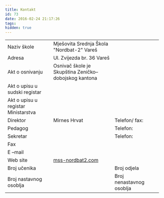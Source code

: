 ```yaml
---
title: Kontakt
id: 73
date: 2016-02-24 21:17:26
tags:
hidden: true
---
```


<div class="tableresponsive"><table><tr><td>Naziv škole</td><td>Mješovita Srednja Škola "Nordbat-2" Vareš</td><td></td><td></td></tr><tr><td>Adresa</td><td>Ul. Zvijezda br. 36 Vareš</td><td></td><td></td></tr><tr><td>Akt o osnivanju</td><td>Osnivač škole je Skupština Zeničko–dobojskog kantona</td><td></td><td></td></tr><tr><td>Akt o upisu u sudski registar</td><td></td><td></td><td></td></tr><tr><td>Akt o upisu u registar Ministarstva</td><td></td><td></td><td></td></tr><tr><td>Direktor</td><td>Mirnes Hrvat</td><td>Telefon/ fax:</td><td></td></tr><tr><td>Pedagog</td><td></td><td>Telefon:</td><td></td></tr><tr><td>Sekretar</td><td></td><td>Telefon:</td><td></td></tr><tr><td>Fax</td><td></td><td></td><td></td></tr><tr><td>E –mail</td><td><a href="mailto:"></a></td><td></td><td></td></tr><tr><td>Web site</td><td><a href="https://mss-nordbat2.com">mss-nordbat2.com</a></td><td></td><td></td></tr><tr><td>Broj učenika</td><td></td><td>Broj odjela</td><td></td></tr><tr><td>Broj nastavnog osoblja</td><td></td><td>Broj nenastavnog osoblja</td><td></td></tr></table></div>